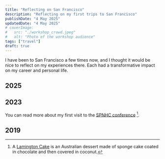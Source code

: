 ```yaml
---
title: "Reflecting on San Francisco"
description: "Reflecting on my first trips to San Francisco"
publishDate: "4 May 2025"
updatedDate: "4 May 2025"
# coverImage:
#   src: "./workshop_crowd.jpeg"
#   alt: "Photo of the workshop audience"
tags: ["travel"]
draft: true
---
```


I have been to San Francisco a few times now, and I thought it would be nice to reflect on my experiences there. Each had a transformative impact on my career and personal life.

## 2025

## 2023

You can read more about my first visit to the [SPNHC conference](https://www.grantfitzsimmons.com/blog/spnhc-2023/) [^1].

## 2019

<!-- References -->

[^1]: A [Lamington Cake](https://www.196flavors.com/australia-lamington/) is an Australian dessert made of sponge cake coated in chocolate and then covered in coconut.

